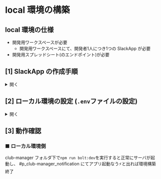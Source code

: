 # local 環境の構築

## local 環境の仕様

- 開発用ワークスペースが必要
  - 開発用ワークスペースにて、開発者1人につき1つの SlackApp が必要
- 開発用スプレッドシート(のエンドポイント)が必要

## [1] SlackApp の作成手順

<details>
  <summary>開く</summary>

### ■ アプリの作成

[Slack API: Applications](https://api.slack.com/apps)にアクセス

Create New App ボタンから以下のように入力し Create App ボタンを押してアプリを作成する。(App Name は誰のアプリなのか分かりやすくする)

<img width="840" alt="スクリーンショット 2021-03-29 13 43 55" src="https://user-images.githubusercontent.com/39585292/112788053-fa126080-9094-11eb-8f18-f7900410844e.png">

### ■ OAuth & Permissions の設定

左サイドバーの Features / OAuth & Permissions にアクセス

OAuth & Permissions / Scopes / Bot Token Scopes / Add an OAuth Scope より、以下全ての Scope を入力し追加する

- 無条件で必要
  - `channels:history`
  - `groups:history`
  - `im:history`
  - `mpim:history`
- conversations.invite() に必要
  - `channels:manage`
  - `groups:write`
  - `im:write`
  - `mpim:write`
- app.shortcut() に必要
  - `commands`
- chat.postMessage() に必要
  - `chat:write`
  - `chat:write.customize`
- users.info() に必要
  - `users:read`
  - `users:read.email`
  - `users.profile:read`

Scopeを追加していくと↓のようになる

<img width="840" alt="スクリーンショット 2021-03-29 13 54 43" src="https://user-images.githubusercontent.com/39585292/112788663-56c24b00-9096-11eb-8aac-59d116b1938a.png">

### ■ Socket Mode の設定

左サイドバーの Settings / Socket Mode にアクセス

Socket Mode / Connect using Socket Mode / Enable Socket Mode をクリック

Token Name は適当に入力し Generate を押す

![スクリーンショット 2021-03-29 14 09 29](https://user-images.githubusercontent.com/39585292/112789605-6a6eb100-9098-11eb-9f02-1659a13757b0.png)

### ■ Event Subscriptions の設定

左サイドバーの Features / Event Subscriptions にアクセス

Event Subscriptions / Enable Events の右にあるトグルボタンを押して On にする。

![スクリーンショット 2021-03-29 14 21 31](https://user-images.githubusercontent.com/39585292/112790327-1238ae80-909a-11eb-9d92-869143731f7a.png)

Event Subscriptions / Subscribe to bot events / Add Bot User Event より、以下全ての Event を追加する

- `message.channels`
- `message.groups`
- `message.im`
- `message.mpim`

### ■ Interactivity & Shortcuts の設定

左サイドバーの Features / Interactivity & Shortcuts にアクセス

Interactivity & Shortcuts / Shortcuts / Create New Shotrcut より、以下の手順で創部用と入部用の2つの Shortcut を追加する

#### ■ [1] Globalを選択 (共通)

![スクリーンショット 2021-03-29 14 26 35](https://user-images.githubusercontent.com/39585292/112790724-f4b81480-909a-11eb-939d-ecd2f3d3c705.png)

#### ■ [2.1] "部活を作る" ショートカット

Name に`部活を作る`、 Short Description に`創部`、 Callback ID に`open_new_club_modal`を入力し Create を押す

![スクリーンショット 2021-03-29 14 31 56](https://user-images.githubusercontent.com/39585292/112791004-8aec3a80-909b-11eb-8efb-e26c1b981a74.png)

#### ■ [2.2] "部活に入る" ショートカット

Name に`部活に入る`、 Short Description に`入部`、 Callback ID に`open_join_club_modal`を入力し Create を押す

以下のようになれば Save Changes を押す

![スクリーンショット 2021-03-29 14 36 02](https://user-images.githubusercontent.com/39585292/112791252-1960bc00-909c-11eb-90b7-bdef30afcb94.png)

### ■ アプリのインストール

左サイドバーの Settings / Install App にアクセス

Install App to Your Team / Install to Workspace をクリック

権限リクエストの承認画面が出てくるので許可するをクリック

![スクリーンショット 2021-03-29 14 38 52](https://user-images.githubusercontent.com/39585292/112791419-7eb4ad00-909c-11eb-8034-50586dd5ce3b.png)

これで SlackApp 用サイト上での設定は完了

</details>

## [2] ローカル環境の設定 (`.env`ファイルの設定)

<details>
  <summary>開く</summary>

### ■ .env の作成

`cp .env.example .env`で.env をコピーし、その中にある各値を以下の手順で取得 & 貼り付けしていく。

### ■ SLACK_APP_TOKEN

左サイドバーの Settings / Basic Information にアクセス

Basic Information / App-Level Tokens / [先程作ったトークン] をクリック

![スクリーンショット 2021-03-29 14 59 05](https://user-images.githubusercontent.com/39585292/112792949-5bd7c800-909f-11eb-8c18-fd0bd4d78cd3.png)

`xapp-`から始まる Token を .env ファイルの`SLACK_APP_TOKEN=`の右辺に貼り付ける

![スクリーンショット 2021-03-29 14 59 46](https://user-images.githubusercontent.com/39585292/112793028-8295fe80-909f-11eb-8616-98e2631f5763.png)

### ■ SLACK_BOT_TOKEN

左サイドバーの Features / OAuth & Permissions にアクセス

OAuth & Permissions / OAuth Tokens & Redirect URLs / OAuth Tokens for Your Team / Bot User OAuth Token にある、
`xoxb-`から始まる Token を .env ファイルの`SLACK_BOT_TOKEN=`の右辺に貼り付ける

![スクリーンショット 2021-03-29 15 05 43](https://user-images.githubusercontent.com/39585292/112793492-5cbd2980-90a0-11eb-86c3-8d5211abf244.png)


### ■ SLACK_SIGNING_SECRET

左サイドバーの Settings / Basic Information にアクセス

Basic Information / App Credentials / Signing Secret / Show より、Signing Secret をコピー

![スクリーンショット 2021-03-29 14 44 39](https://user-images.githubusercontent.com/39585292/112791965-8163d200-909d-11eb-8c4e-0b685ac6c1c1.png)

この Secret を .env ファイルの`SLACK_SIGNING_SECRET=`の右辺に貼り付ける

### ■ BOLT_DEBUG_USER_ID

Slack アプリのウィンドウ右上にある自分のアイコンをクリック

![スクリーンショット 2021-03-29 15 10 45](https://user-images.githubusercontent.com/39585292/112793938-16b49580-90a1-11eb-9fd9-c0a8d1158a63.png)

プロフィールを表示するをクリック

![スクリーンショット 2021-03-29 15 10 49](https://user-images.githubusercontent.com/39585292/112794008-30ee7380-90a1-11eb-9f2e-44650874fc64.png)

その他ボタンから、メンバーID をコピーをクリック

![スクリーンショット 2021-03-29 15 10 56](https://user-images.githubusercontent.com/39585292/112794069-46639d80-90a1-11eb-8ee4-6eeccc1628ec.png)

この ID を .env ファイルの`BOLT_DEBUG_USER_ID=`の右辺に貼り付ける

### ■ SLACK_APPROVAL_CHANNEL_ID

Slack アプリの左サイドバーにある #p_club-manager_承認専用 チャンネルを右クリックし、リンクをコピーをクリック

![スクリーンショット 2021-03-29 15 17 10](https://user-images.githubusercontent.com/39585292/112797713-c17b8280-90a6-11eb-8b86-df831e7d7bcc.png)

コピーしたURLの末尾のチャンネルID(https://~~~.slack.com/archives/[チャンネルID])を、
.env ファイルの`SLACK_APPROVAL_CHANNEL_ID=`の右辺に貼り付ける


### ■ SLACK_DEBUG_CHANNEL_ID

Slack アプリの左サイドバーにある #p_club-manager_notification チャンネルを右クリックし、リンクをコピーをクリック

コピーしたURLの末尾のチャンネルID(https://~~~.slack.com/archives/[チャンネルID])を、
.env ファイルの`SLACK_DEBUG_CHANNEL_ID=`の右辺に貼り付ける

### ■ GAS_ENDPOINT & scriptId

GoogleDrive / 共有ドライブ / club-manager / GAS 環境 / 個人環境 / [自分の名前] のスプレッドシートを開く

また、別タブ(ウィンドウ)で dev 環境の GAS のエディタ画面も開いておく

(自分の名前のスプレッドシートが無ければ、他の人または dev 環境のスプレッドシートを個人環境フォルダ内にコピーし、自分の名前に変更する)


<img width="1001" alt="スクリーンショット 2021-03-30 11 33 34" src="https://user-images.githubusercontent.com/39585292/112924912-f2fa5980-914b-11eb-9d74-1398423e35ac.png">

<img width="988" alt="スクリーンショット 2021-03-30 11 38 58" src="https://user-images.githubusercontent.com/39585292/112925330-a82d1180-914c-11eb-82a3-61c29e7a5056.png">

ツール / スクリプトエディタ をクリックし GAS のエディタ画面を開く

<img width="988" alt="スクリーンショット 2021-03-30 11 39 03" src="https://user-images.githubusercontent.com/39585292/112925375-b8dd8780-914c-11eb-91f2-b41e0d0d9e78.png">

<img width="988" alt="スクリーンショット 2021-03-30 11 40 42" src="https://user-images.githubusercontent.com/39585292/112925399-c5fa7680-914c-11eb-8649-8e443df1e76b.png">

ファイル / プロジェクトのプロパティ を開く

<img width="988" alt="スクリーンショット 2021-03-30 11 43 23" src="https://user-images.githubusercontent.com/39585292/112925868-884a1d80-914d-11eb-8b72-5525528492b9.png">

プロジェクトのプロパティ / 情報 / スクリプトID の値を、.clasp.json ファイルの"scriptId"の value として貼り付ける

<img width="988" alt="スクリーンショット 2021-03-30 11 43 48" src="https://user-images.githubusercontent.com/39585292/112925821-71a3c680-914d-11eb-9a59-7f635e6c05ce.png">

プロジェクトのプロパティ / スクリプトのプロパティ から、dev 環境のそれと同じになるようにコピー&ペーストでプロパティと値を設定する

<img width="988" alt="スクリーンショット 2021-03-30 11 48 03" src="https://user-images.githubusercontent.com/39585292/112926109-ec6ce180-914d-11eb-8c01-2d449d7c0009.png">

公開 / ウェブアプリケーションとして導入… をクリック

<img width="988" alt="スクリーンショット 2021-03-30 11 52 33" src="https://user-images.githubusercontent.com/39585292/112926593-9ea4a900-914e-11eb-8acf-3fd84d722b12.png">

Project version を `New`, Execute the app as を `Me` に,

Who has access to the app を `Anyone, even anonymous` にして更新ボタンを押す

<img width="988" alt="スクリーンショット 2021-03-30 11 52 24" src="https://user-images.githubusercontent.com/39585292/112926608-a5332080-914e-11eb-8529-2fdff792cfbf.png">

切り替わったモーダルの Current web app URL をコピーし、.env ファイルの`GAS_ENDPOINT=`の右辺に貼り付ける

<img width="988" alt="スクリーンショット 2021-03-30 11 52 51" src="https://user-images.githubusercontent.com/39585292/112926612-a6fce400-914e-11eb-98f4-c99813df42ab.png">

### ■ SlackApp をチャンネルに追加

各チャンネル(#p_club-manager_notification, #テスト専用部活動チャンネル, #p_club-manager_承認専用)にて"/invite"と打ち、このチャンネルにアプリを追加するボタンを押す

![スクリーンショット 2021-03-29 16 56 23](https://user-images.githubusercontent.com/39585292/112804834-d3155800-90af-11eb-9ef4-98ad7ffa8c0f.png)

出てきたモーダルの検索欄で先程作成したアプリ名を選び、追加する

![スクリーンショット 2021-03-29 17 01 41](https://user-images.githubusercontent.com/39585292/112805395-7fefd500-90b0-11eb-990f-0be366b3ae65.png)

</details>

## [3] 動作確認

### ■ ローカル環境側

club-manager フォルダ下で`npm run bolt:dev`を実行すると正常にサーバが起動し、
#p_club-manager_notification にてアプリ起動なう⚡️と出れば環境構築終了

<!-- TODO: Kibela系はβ版になってから書く -->
